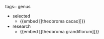 tags:: genus

- selected
	- {{embed [[theobroma cacao]]}}
- research
	- {{embed [[theobroma grandiflorum]]}}